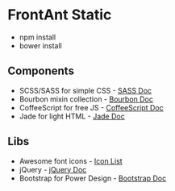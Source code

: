 FrontAnt Static
===============================
* npm install
* bower install

Components
----------
* SCSS/SASS for simple CSS - [SASS Doc](http://sass-lang.com/documentation/file.SASS_REFERENCE.html#css_extensions)
* Bourbon mixin collection - [Bourbon Doc](http://bourbon.io/docs/)
* CoffeeScript for free JS - [CoffeeScript Doc](http://coffeescript.org/)
* Jade for light HTML - [Jade Doc](http://jade-lang.com/)

Libs
-----
* Awesome font icons - [Icon List](http://fortawesome.github.io/Font-Awesome/icons/)
* jQuery - [jQuery Doc](http://api.jquery.com/)
* Bootstrap for Power Design - [Bootstrap Doc](http://getbootstrap.com/css/)